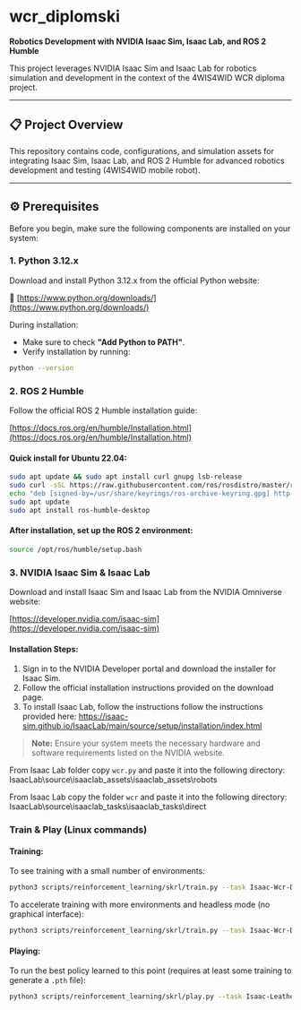 # wcr_diplomski

**Robotics Development with NVIDIA Isaac Sim, Isaac Lab, and ROS 2 Humble**

This project leverages NVIDIA Isaac Sim and Isaac Lab for robotics simulation and development in the context of the 4WIS4WID WCR diploma project.

---

## 📋 Project Overview

This repository contains code, configurations, and simulation assets for integrating Isaac Sim, Isaac Lab, and ROS 2 Humble for advanced robotics development and testing (4WIS4WID mobile robot).

---

## ⚙️ Prerequisites

Before you begin, make sure the following components are installed on your system:

### 1. Python 3.12.x

Download and install Python 3.12.x from the official Python website:

🔗 [https://www.python.org/downloads/](https://www.python.org/downloads/)

During installation:

- Make sure to check **"Add Python to PATH"**.
- Verify installation by running:
```bash
python --version
```


### **2. ROS 2 Humble**

Follow the official ROS 2 Humble installation guide:

[https://docs.ros.org/en/humble/Installation.html](https://docs.ros.org/en/humble/Installation.html)

#### Quick install for Ubuntu 22.04:
```bash
sudo apt update && sudo apt install curl gnupg lsb-release
sudo curl -sSL https://raw.githubusercontent.com/ros/rosdistro/master/ros.key -o /usr/share/keyrings/ros-archive-keyring.gpg
echo "deb [signed-by=/usr/share/keyrings/ros-archive-keyring.gpg] http://packages.ros.org/ros2/ubuntu $(lsb_release -cs) main" | sudo tee /etc/apt/sources.list.d/ros2.list > /dev/null
sudo apt update
sudo apt install ros-humble-desktop
```

#### After installation, set up the ROS 2 environment:
```bash
source /opt/ros/humble/setup.bash
```

### **3. NVIDIA Isaac Sim & Isaac Lab**

Download and install Isaac Sim and Isaac Lab from the NVIDIA Omniverse website:

[https://developer.nvidia.com/isaac-sim](https://developer.nvidia.com/isaac-sim)

#### Installation Steps:
1. Sign in to the NVIDIA Developer portal and download the installer for Isaac Sim.
2. Follow the official installation instructions provided on the download page.
3. To install Isaac Lab, follow the instructions follow the instructions provided here: https://isaac-sim.github.io/IsaacLab/main/source/setup/installation/index.html 

> **Note:** Ensure your system meets the necessary hardware and software requirements listed on the NVIDIA website.


From Isaac Lab folder copy `wcr.py` and paste it into the following directory: IsaacLab\source\isaaclab_assets\isaaclab_assets\robots

From Isaac Lab copy the folder `wcr` and paste it into the following directory: 
IsaacLab\source\isaaclab_tasks\isaaclab_tasks\direct

### Train & Play (Linux commands)

#### Training:

To see training with a small number of environments:
```bash
python3 scripts/reinforcement_learning/skrl/train.py --task Isaac-Wcr-Direct-v0 --num_envs 32
```

To accelerate training with more environments and headless mode (no graphical interface):

```bash
python3 scripts/reinforcement_learning/skrl/train.py --task Isaac-Wcr-Direct-v0 --num_envs 4096 --headless
```

#### Playing:

To run the best policy learned to this point (requires at least some training to generate a `.pth` file):

```bash
python3 scripts/reinforcement_learning/skrl/play.py --task Isaac-Leatherback-Direct-v0 --num_envs 32
```
